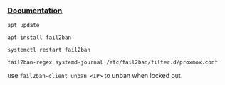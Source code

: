 ### [Documentation](https://wiki.ubuntuusers.de/fail2ban/)


`apt update`

`apt install fail2ban`

`systemctl restart fail2ban`

`fail2ban-regex systemd-journal /etc/fail2ban/filter.d/proxmox.conf`

use `fail2ban-client unban <IP>` to unban when locked out
